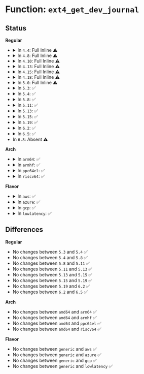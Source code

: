 # Function: <code>ext4_get_dev_journal</code>

## Status
<b>Regular</b>
<ul>
<li>
<details>
<summary>In <code>4.4</code>: Full Inline ⚠️</summary>

**Collision:** Unique Static

**Inline:** Full

**Transformation:** False

**Instances:**

```
In fs/ext4/super.c (ffffffff8132299f)
Location: fs/ext4/super.c:4128
Inline: True
Inline callers:
  - fs/ext4/super.c:ext4_load_journal
```
</details>
</li>
<li>
<details>
<summary>In <code>4.8</code>: Full Inline ⚠️</summary>

**Collision:** Unique Static

**Inline:** Full

**Transformation:** False

**Instances:**

```
In fs/ext4/super.c (ffffffff812eb67c)
Location: fs/ext4/super.c:4290
Inline: True
Inline callers:
  - fs/ext4/super.c:ext4_fill_super
```
</details>
</li>
<li>
<details>
<summary>In <code>4.10</code>: Full Inline ⚠️</summary>

**Collision:** Unique Static

**Inline:** Full

**Transformation:** False

**Instances:**

```
In fs/ext4/super.c (ffffffff813015f4)
Location: fs/ext4/super.c:4415
Inline: True
Inline callers:
  - fs/ext4/super.c:ext4_fill_super
```
</details>
</li>
<li>
<details>
<summary>In <code>4.13</code>: Full Inline ⚠️</summary>

**Collision:** Unique Static

**Inline:** Full

**Transformation:** False

**Instances:**

```
In fs/ext4/super.c (ffffffff81338966)
Location: fs/ext4/super.c:4523
Inline: True
Inline callers:
  - fs/ext4/super.c:ext4_fill_super
```
</details>
</li>
<li>
<details>
<summary>In <code>4.15</code>: Full Inline ⚠️</summary>

**Collision:** Unique Static

**Inline:** Full

**Transformation:** False

**Instances:**

```
In fs/ext4/super.c (ffffffff8135cf61)
Location: fs/ext4/super.c:4532
Inline: True
Inline callers:
  - fs/ext4/super.c:ext4_load_journal
```
</details>
</li>
<li>
<details>
<summary>In <code>4.18</code>: Full Inline ⚠️</summary>

**Collision:** Unique Static

**Inline:** Full

**Transformation:** False

**Instances:**

```
In fs/ext4/super.c (ffffffff81386564)
Location: fs/ext4/super.c:4643
Inline: True
Inline callers:
  - fs/ext4/super.c:ext4_load_journal
```
</details>
</li>
<li>
<details>
<summary>In <code>5.0</code>: Full Inline ⚠️</summary>

**Collision:** Unique Static

**Inline:** Full

**Transformation:** False

**Instances:**

```
In fs/ext4/super.c (ffffffff8139f064)
Location: fs/ext4/super.c:4706
Inline: True
Inline callers:
  - fs/ext4/super.c:ext4_load_journal
```
</details>
</li>
<li>
<details>
<summary>In <code>5.3</code>: ✅</summary>

```c
journal_t *ext4_get_dev_journal(struct super_block *sb, dev_t j_dev);
```

**Collision:** Unique Static

**Inline:** No

**Transformation:** False

**Instances:**

```
In fs/ext4/super.c (ffffffff813c9040)
Location: fs/ext4/super.c:4796
Inline: False
Direct callers:
  - fs/ext4/super.c:ext4_load_journal
```
**Symbols:**

```
ffffffff813c9040-ffffffff813c93ac: ext4_get_dev_journal (STB_LOCAL)
```
</details>
</li>
<li>
<details>
<summary>In <code>5.4</code>: ✅</summary>

```c
journal_t *ext4_get_dev_journal(struct super_block *sb, dev_t j_dev);
```

**Collision:** Unique Static

**Inline:** No

**Transformation:** False

**Instances:**

```
In fs/ext4/super.c (ffffffff813e23f0)
Location: fs/ext4/super.c:4827
Inline: False
Direct callers:
  - fs/ext4/super.c:ext4_load_journal
```
**Symbols:**

```
ffffffff813e23f0-ffffffff813e275a: ext4_get_dev_journal (STB_LOCAL)
```
</details>
</li>
<li>
<details>
<summary>In <code>5.8</code>: ✅</summary>

```c
journal_t *ext4_get_dev_journal(struct super_block *sb, dev_t j_dev);
```

**Collision:** Unique Static

**Inline:** No

**Transformation:** False

**Instances:**

```
In fs/ext4/super.c (ffffffff8142e4b0)
Location: fs/ext4/super.c:4989
Inline: False
Direct callers:
  - fs/ext4/super.c:ext4_load_journal
```
**Symbols:**

```
ffffffff8142e4b0-ffffffff8142e81e: ext4_get_dev_journal (STB_LOCAL)
```
</details>
</li>
<li>
<details>
<summary>In <code>5.11</code>: ✅</summary>

```c
journal_t *ext4_get_dev_journal(struct super_block *sb, dev_t j_dev);
```

**Collision:** Unique Static

**Inline:** No

**Transformation:** False

**Instances:**

```
In fs/ext4/super.c (ffffffff81447190)
Location: fs/ext4/super.c:5275
Inline: False
Direct callers:
  - fs/ext4/super.c:ext4_load_journal
```
**Symbols:**

```
ffffffff81447190-ffffffff814474e0: ext4_get_dev_journal (STB_LOCAL)
```
</details>
</li>
<li>
<details>
<summary>In <code>5.13</code>: ✅</summary>

```c
journal_t *ext4_get_dev_journal(struct super_block *sb, dev_t j_dev);
```

**Collision:** Unique Static

**Inline:** No

**Transformation:** False

**Instances:**

```
In fs/ext4/super.c (ffffffff8144c990)
Location: fs/ext4/super.c:5321
Inline: False
Direct callers:
  - fs/ext4/super.c:ext4_load_journal
```
**Symbols:**

```
ffffffff8144c990-ffffffff8144ccf1: ext4_get_dev_journal (STB_LOCAL)
```
</details>
</li>
<li>
<details>
<summary>In <code>5.15</code>: ✅</summary>

```c
journal_t *ext4_get_dev_journal(struct super_block *sb, dev_t j_dev);
```

**Collision:** Unique Static

**Inline:** No

**Transformation:** False

**Instances:**

```
In fs/ext4/super.c (ffffffff814a0a20)
Location: fs/ext4/super.c:5176
Inline: False
Direct callers:
  - fs/ext4/super.c:ext4_load_journal
```
**Symbols:**

```
ffffffff814a0a20-ffffffff814a0d81: ext4_get_dev_journal (STB_LOCAL)
```
</details>
</li>
<li>
<details>
<summary>In <code>5.19</code>: ✅</summary>

```c
journal_t *ext4_get_dev_journal(struct super_block *sb, dev_t j_dev);
```

**Collision:** Unique Static

**Inline:** No

**Transformation:** False

**Instances:**

```
In fs/ext4/super.c (ffffffff815274e0)
Location: fs/ext4/super.c:5622
Inline: False
Direct callers:
  - fs/ext4/super.c:ext4_load_journal
```
**Symbols:**

```
ffffffff815274e0-ffffffff81527858: ext4_get_dev_journal (STB_LOCAL)
```
</details>
</li>
<li>
<details>
<summary>In <code>6.2</code>: ✅</summary>

```c
journal_t *ext4_get_dev_journal(struct super_block *sb, dev_t j_dev);
```

**Collision:** Unique Static

**Inline:** No

**Transformation:** False

**Instances:**

```
In fs/ext4/super.c (ffffffff815c55c0)
Location: fs/ext4/super.c:5774
Inline: False
Direct callers:
  - fs/ext4/super.c:ext4_load_journal
```
**Symbols:**

```
ffffffff815c55c0-ffffffff815c5938: ext4_get_dev_journal (STB_LOCAL)
```
</details>
</li>
<li>
<details>
<summary>In <code>6.5</code>: ✅</summary>

```c
journal_t *ext4_get_dev_journal(struct super_block *sb, dev_t j_dev);
```

**Collision:** Unique Static

**Inline:** No

**Transformation:** False

**Instances:**

```
In fs/ext4/super.c (ffffffff815fd1e0)
Location: fs/ext4/super.c:5841
Inline: False
Direct callers:
  - fs/ext4/super.c:ext4_load_journal
```
**Symbols:**

```
ffffffff815fd1e0-ffffffff815fd55a: ext4_get_dev_journal (STB_LOCAL)
```
</details>
</li>
<li>
In <code>6.8</code>: Absent ⚠️
</li>
</ul>
<b>Arch</b>
<ul>
<li>
<details>
<summary>In <code>arm64</code>: ✅</summary>

```c
journal_t *ext4_get_dev_journal(struct super_block *sb, dev_t j_dev);
```

**Collision:** Unique Static

**Inline:** No

**Transformation:** False

**Instances:**

```
In fs/ext4/super.c (ffff8000104bb7e0)
Location: fs/ext4/super.c:4827
Inline: False
Direct callers:
  - fs/ext4/super.c:ext4_load_journal
```
**Symbols:**

```
ffff8000104bb7e0-ffff8000104bbb50: ext4_get_dev_journal (STB_LOCAL)
```
</details>
</li>
<li>
<details>
<summary>In <code>armhf</code>: ✅</summary>

```c
journal_t *ext4_get_dev_journal(struct super_block *sb, dev_t j_dev);
```

**Collision:** Unique Static

**Inline:** No

**Transformation:** False

**Instances:**

```
In fs/ext4/super.c (c067ef40)
Location: fs/ext4/super.c:4827
Inline: False
Direct callers:
  - fs/ext4/super.c:ext4_load_journal
```
**Symbols:**

```
c067ef40-c067f2c4: ext4_get_dev_journal (STB_LOCAL)
```
</details>
</li>
<li>
<details>
<summary>In <code>ppc64el</code>: ✅</summary>

```c
journal_t *ext4_get_dev_journal(struct super_block *sb, dev_t j_dev);
```

**Collision:** Unique Static

**Inline:** No

**Transformation:** False

**Instances:**

```
In fs/ext4/super.c (c0000000005f16b0)
Location: fs/ext4/super.c:4827
Inline: False
Direct callers:
  - fs/ext4/super.c:ext4_fill_super
```
**Symbols:**

```
c0000000005f16b0-c0000000005f1b48: ext4_get_dev_journal (STB_LOCAL)
```
</details>
</li>
<li>
<details>
<summary>In <code>riscv64</code>: ✅</summary>

```c
journal_t *ext4_get_dev_journal(struct super_block *sb, dev_t j_dev);
```

**Collision:** Unique Static

**Inline:** No

**Transformation:** False

**Instances:**

```
In fs/ext4/super.c (ffffffe000337b36)
Location: fs/ext4/super.c:4827
Inline: False
Direct callers:
  - fs/ext4/super.c:ext4_fill_super
```
**Symbols:**

```
ffffffe000337b36-ffffffe000337e46: ext4_get_dev_journal (STB_LOCAL)
```
</details>
</li>
</ul>
<b>Flavor</b>
<ul>
<li>
<details>
<summary>In <code>aws</code>: ✅</summary>

```c
journal_t *ext4_get_dev_journal(struct super_block *sb, dev_t j_dev);
```

**Collision:** Unique Static

**Inline:** No

**Transformation:** False

**Instances:**

```
In fs/ext4/super.c (ffffffff813da9d0)
Location: fs/ext4/super.c:4827
Inline: False
Direct callers:
  - fs/ext4/super.c:ext4_load_journal
```
**Symbols:**

```
ffffffff813da9d0-ffffffff813dad3a: ext4_get_dev_journal (STB_LOCAL)
```
</details>
</li>
<li>
<details>
<summary>In <code>azure</code>: ✅</summary>

```c
journal_t *ext4_get_dev_journal(struct super_block *sb, dev_t j_dev);
```

**Collision:** Unique Static

**Inline:** No

**Transformation:** False

**Instances:**

```
In fs/ext4/super.c (ffffffff813cb450)
Location: fs/ext4/super.c:4827
Inline: False
Direct callers:
  - fs/ext4/super.c:ext4_load_journal
```
**Symbols:**

```
ffffffff813cb450-ffffffff813cb7ba: ext4_get_dev_journal (STB_LOCAL)
```
</details>
</li>
<li>
<details>
<summary>In <code>gcp</code>: ✅</summary>

```c
journal_t *ext4_get_dev_journal(struct super_block *sb, dev_t j_dev);
```

**Collision:** Unique Static

**Inline:** No

**Transformation:** False

**Instances:**

```
In fs/ext4/super.c (ffffffff813d7e70)
Location: fs/ext4/super.c:4827
Inline: False
Direct callers:
  - fs/ext4/super.c:ext4_load_journal
```
**Symbols:**

```
ffffffff813d7e70-ffffffff813d81da: ext4_get_dev_journal (STB_LOCAL)
```
</details>
</li>
<li>
<details>
<summary>In <code>lowlatency</code>: ✅</summary>

```c
journal_t *ext4_get_dev_journal(struct super_block *sb, dev_t j_dev);
```

**Collision:** Unique Static

**Inline:** No

**Transformation:** False

**Instances:**

```
In fs/ext4/super.c (ffffffff813ed110)
Location: fs/ext4/super.c:4827
Inline: False
Direct callers:
  - fs/ext4/super.c:ext4_load_journal
```
**Symbols:**

```
ffffffff813ed110-ffffffff813ed472: ext4_get_dev_journal (STB_LOCAL)
```
</details>
</li>
</ul>

## Differences
<b>Regular</b>
<ul>
<li>
No changes between <code>5.3</code> and <code>5.4</code> ✅
</li>
<li>
No changes between <code>5.4</code> and <code>5.8</code> ✅
</li>
<li>
No changes between <code>5.8</code> and <code>5.11</code> ✅
</li>
<li>
No changes between <code>5.11</code> and <code>5.13</code> ✅
</li>
<li>
No changes between <code>5.13</code> and <code>5.15</code> ✅
</li>
<li>
No changes between <code>5.15</code> and <code>5.19</code> ✅
</li>
<li>
No changes between <code>5.19</code> and <code>6.2</code> ✅
</li>
<li>
No changes between <code>6.2</code> and <code>6.5</code> ✅
</li>
</ul>
<b>Arch</b>
<ul>
<li>
No changes between <code>amd64</code> and <code>arm64</code> ✅
</li>
<li>
No changes between <code>amd64</code> and <code>armhf</code> ✅
</li>
<li>
No changes between <code>amd64</code> and <code>ppc64el</code> ✅
</li>
<li>
No changes between <code>amd64</code> and <code>riscv64</code> ✅
</li>
</ul>
<b>Flavor</b>
<ul>
<li>
No changes between <code>generic</code> and <code>aws</code> ✅
</li>
<li>
No changes between <code>generic</code> and <code>azure</code> ✅
</li>
<li>
No changes between <code>generic</code> and <code>gcp</code> ✅
</li>
<li>
No changes between <code>generic</code> and <code>lowlatency</code> ✅
</li>
</ul>
